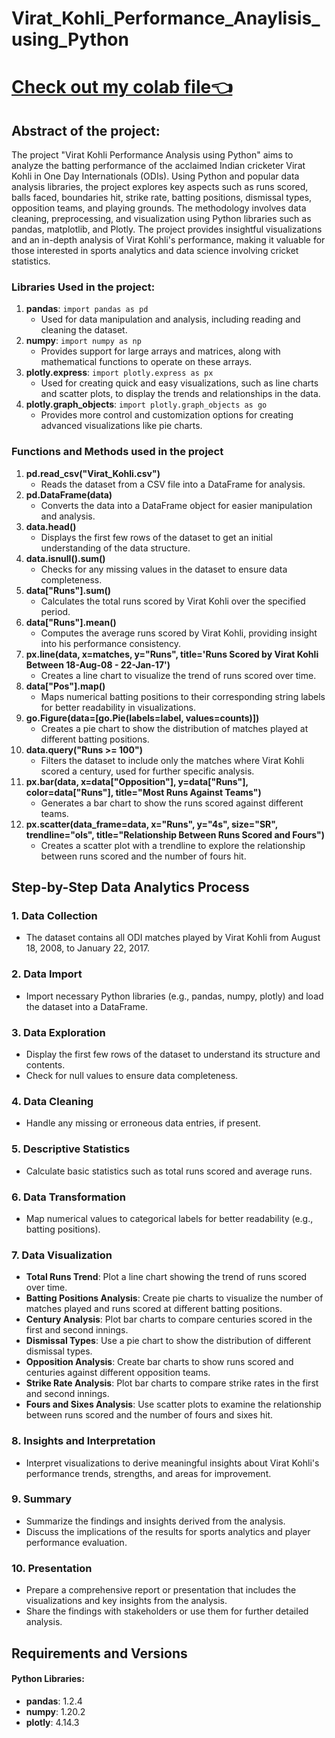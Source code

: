 
# Virat_Kohli_Performance_Anaylisis_using_Python
# [Check out my colab file👈](https://colab.research.google.com/drive/1kZp52l6SArYRQsVQqd9-x3RVNO4z2XqF?usp=sharing)
 ## Abstract of the project:
 The project "Virat Kohli Performance Analysis using Python" aims to analyze the batting performance of the acclaimed Indian cricketer Virat Kohli in One Day Internationals (ODIs). Using Python and popular data analysis libraries, the project explores key aspects such as runs scored, balls faced, boundaries hit, strike rate, batting positions, dismissal types, opposition teams, and playing grounds. The methodology involves data cleaning, preprocessing, and visualization using Python libraries such as pandas, matplotlib, and Plotly. The project provides insightful visualizations and an in-depth analysis of Virat Kohli's performance, making it valuable for those interested in sports analytics and data science involving cricket statistics.
 
### Libraries Used in the project:

1. **pandas**: `import pandas as pd`
   - Used for data manipulation and analysis, including reading and cleaning the dataset.
2. **numpy**: `import numpy as np`
   - Provides support for large arrays and matrices, along with mathematical functions to operate on these arrays.
3. **plotly.express**: `import plotly.express as px`
   - Used for creating quick and easy visualizations, such as line charts and scatter plots, to display the trends and relationships in the data.
4. **plotly.graph_objects**: `import plotly.graph_objects as go`
   - Provides more control and customization options for creating advanced visualizations like pie charts.

### Functions and Methods used in the project

1. **pd.read_csv("Virat_Kohli.csv")**
   - Reads the dataset from a CSV file into a DataFrame for analysis.
2. **pd.DataFrame(data)**
   - Converts the data into a DataFrame object for easier manipulation and analysis.
3. **data.head()**
   - Displays the first few rows of the dataset to get an initial understanding of the data structure.
4. **data.isnull().sum()**
   - Checks for any missing values in the dataset to ensure data completeness.
5. **data["Runs"].sum()**
   - Calculates the total runs scored by Virat Kohli over the specified period.
6. **data["Runs"].mean()**
   - Computes the average runs scored by Virat Kohli, providing insight into his performance consistency.
7. **px.line(data, x=matches, y="Runs", title='Runs Scored by Virat Kohli Between 18-Aug-08 - 22-Jan-17')**
   - Creates a line chart to visualize the trend of runs scored over time.
8. **data["Pos"].map()**
   - Maps numerical batting positions to their corresponding string labels for better readability in visualizations.
9. **go.Figure(data=[go.Pie(labels=label, values=counts)])**
   - Creates a pie chart to show the distribution of matches played at different batting positions.
10. **data.query("Runs >= 100")**
    - Filters the dataset to include only the matches where Virat Kohli scored a century, used for further specific analysis.
11. **px.bar(data, x=data["Opposition"], y=data["Runs"], color=data["Runs"], title="Most Runs Against Teams")**
    - Generates a bar chart to show the runs scored against different teams.
12. **px.scatter(data_frame=data, x="Runs", y="4s", size="SR", trendline="ols", title="Relationship Between Runs Scored and Fours")**
    - Creates a scatter plot with a trendline to explore the relationship between runs scored and the number of fours hit.

## Step-by-Step Data Analytics Process

### 1. **Data Collection**
- The dataset contains all ODI matches played by Virat Kohli from August 18, 2008, to January 22, 2017.

### 2. **Data Import**
- Import necessary Python libraries (e.g., pandas, numpy, plotly) and load the dataset into a DataFrame.

### 3. **Data Exploration**
- Display the first few rows of the dataset to understand its structure and contents.
- Check for null values to ensure data completeness.

### 4. **Data Cleaning**
- Handle any missing or erroneous data entries, if present.

### 5. **Descriptive Statistics**
- Calculate basic statistics such as total runs scored and average runs.

### 6. **Data Transformation**
- Map numerical values to categorical labels for better readability (e.g., batting positions).

### 7. **Data Visualization**
- **Total Runs Trend**: Plot a line chart showing the trend of runs scored over time.
- **Batting Positions Analysis**: Create pie charts to visualize the number of matches played and runs scored at different batting positions.
- **Century Analysis**: Plot bar charts to compare centuries scored in the first and second innings.
- **Dismissal Types**: Use a pie chart to show the distribution of different dismissal types.
- **Opposition Analysis**: Create bar charts to show runs scored and centuries against different opposition teams.
- **Strike Rate Analysis**: Plot bar charts to compare strike rates in the first and second innings.
- **Fours and Sixes Analysis**: Use scatter plots to examine the relationship between runs scored and the number of fours and sixes hit.

### 8. **Insights and Interpretation**
- Interpret visualizations to derive meaningful insights about Virat Kohli's performance trends, strengths, and areas for improvement.

### 9. **Summary**
- Summarize the findings and insights derived from the analysis.
- Discuss the implications of the results for sports analytics and player performance evaluation.

### 10. **Presentation**
- Prepare a comprehensive report or presentation that includes the visualizations and key insights from the analysis.
- Share the findings with stakeholders or use them for further detailed analysis.

## Requirements and Versions
#### Python Libraries:
- **pandas**: 1.2.4
- **numpy**: 1.20.2
- **plotly**: 4.14.3
